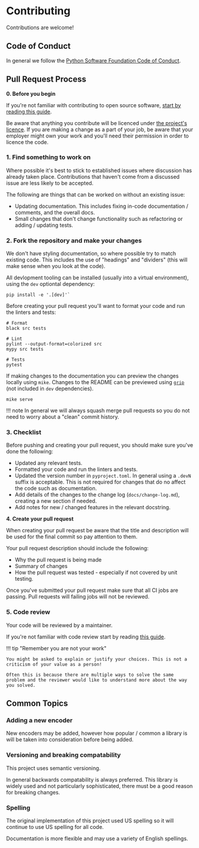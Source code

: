# Contributing

Contributions are welcome!

## Code of Conduct

In general we follow the [Python Software Foundation Code of Conduct](https://policies.python.org/python.org/code-of-conduct/).

## Pull Request Process

**0. Before you begin**

If you're not familiar with contributing to open source software, [start by reading this guide](https://opensource.guide/how-to-contribute/).

Be aware that anything you contribute will be licenced under [the project's licence](https://github.com/nhairs/python-json-logger/blob/main/LICENSE). If you are making a change as a part of your job, be aware that your employer might own your work and you'll need their permission in order to licence the code.

### 1. Find something to work on

Where possible it's best to stick to established issues where discussion has already taken place. Contributions that haven't come from a discussed issue are less likely to be accepted.

The following are things that can be worked on without an existing issue:

- Updating documentation. This includes fixing in-code documentation / comments, and the overall docs.
- Small changes that don't change functionality such as refactoring or adding / updating tests.

### 2. Fork the repository and make your changes

We don't have styling documentation, so where possible try to match existing code. This includes the use of "headings" and "dividers" (this will make sense when you look at the code).

All devlopment tooling can be installed (usually into a virtual environment), using the `dev` optiontal dependency:

```shell
pip install -e '.[dev]'`
```

Before creating your pull request you'll want to format your code and run the linters and tests:

```shell
# Format
black src tests

# Lint
pylint --output-format=colorized src
mypy src tests

# Tests
pytest
```

If making changes to the documentation you can preview the changes locally using `mike`. Changes to the README can be previewed using [`grip`](https://github.com/joeyespo/grip) (not included in `dev` dependencies).

```shell
mike serve
```

!!! note
    In general we will always squash merge pull requests so you do not need to worry about a "clean" commit history.

### 3. Checklist

Before pushing and creating your pull request, you should make sure you've done the following:

- Updated any relevant tests.
- Formatted your code and run the linters and tests.
- Updated the version number in `pyproject.toml`. In general using a `.devN` suffix is acceptable.
  This is not required for changes that do no affect the code such as documentation.
- Add details of the changes to the change log (`docs/change-log.md`), creating a new section if needed.
- Add notes for new / changed features in the relevant docstring.

**4. Create your pull request**

When creating your pull request be aware that the title and description will be used for the final commit so pay attention to them.

Your pull request description should include the following:

- Why the pull request is being made
- Summary of changes
- How the pull request was tested - especially if not covered by unit testing.

Once you've submitted your pull request make sure that all CI jobs are passing. Pull requests will failing jobs will not be reviewed.

### 5. Code review

Your code will be reviewed by a maintainer.

If you're not familiar with code review start by reading [this guide](https://google.github.io/eng-practices/review/).

!!! tip "Remember you are not your work"

    You might be asked to explain or justify your choices. This is not a criticism of your value as a person!

    Often this is because there are multiple ways to solve the same problem and the reviewer would like to understand more about the way you solved.

## Common Topics

### Adding a new encoder

New encoders may be added, however how popular / common a library is will be taken into consideration before being added.

### Versioning and breaking compatability

This project uses semantic versioning.

In general backwards compatability is always preferred. This library is widely used and not particularly sophisticated, there must be a good reason for breaking changes.

### Spelling

The original implementation of this project used US spelling so it will continue to use US spelling for all code.

Documentation is more flexible and may use a variety of English spellings.
